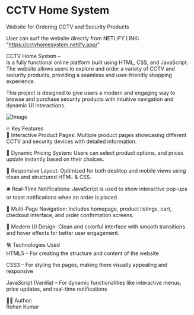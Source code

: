 # CCTV Home System
Website for Ordering CCTV and Security Products

User can surf the website directly from NETLIFY LINK: "https://cctvhomesystem.netlify.app/"

CCTV Home System –  
Is a fully functional online platform built using HTML, CSS, and JavaScript. The website allows users to explore and order a variety of CCTV and security products, providing a seamless and user-friendly shopping experience.

This project is designed to give users a modern and engaging way to browse and purchase security products with intuitive navigation and dynamic UI interactions.

![Image](https://github.com/user-attachments/assets/d70d99d8-b7dc-457e-9c8a-9e7176fdbbd6)

🔥 Key Features  
🧾 Interactive Product Pages: Multiple product pages showcasing different CCTV and security devices with detailed information.

🛒 Dynamic Pricing System: Users can select product options, and prices update instantly based on their choices.

📱 Responsive Layout: Optimized for both desktop and mobile views using clean and structured HTML & CSS.

🛎️ Real-Time Notifications: JavaScript is used to show interactive pop-ups or toast notifications when an order is placed.

🔗 Multi-Page Navigation: Includes homepage, product listings, cart, checkout interface, and order confirmation screens.

🎨 Modern UI Design: Clean and colorful interface with smooth transitions and hover effects for better user engagement.

🛠️ Technologies Used  
HTML5 – For creating the structure and content of the website

CSS3 – For styling the pages, making them visually appealing and responsive

JavaScript (Vanilla) – For dynamic functionalities like interactive menus, price updates, and real-time notifications

👨‍💻 Author:  
Rohan Kumar
